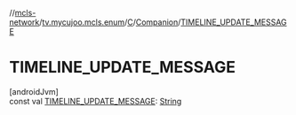 //[mcls-network](../../../../index.md)/[tv.mycujoo.mcls.enum](../../index.md)/[C](../index.md)/[Companion](index.md)/[TIMELINE_UPDATE_MESSAGE](-t-i-m-e-l-i-n-e_-u-p-d-a-t-e_-m-e-s-s-a-g-e.md)

# TIMELINE_UPDATE_MESSAGE

[androidJvm]\
const val [TIMELINE_UPDATE_MESSAGE](-t-i-m-e-l-i-n-e_-u-p-d-a-t-e_-m-e-s-s-a-g-e.md): [String](https://kotlinlang.org/api/latest/jvm/stdlib/kotlin/-string/index.html)
